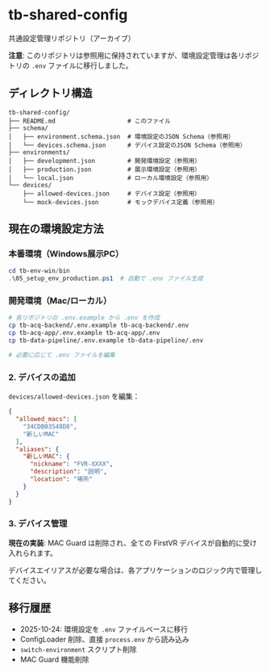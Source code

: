 # tb-shared-config

共通設定管理リポジトリ（アーカイブ）

**注意**: このリポジトリは参照用に保持されていますが、環境設定管理は各リポジトリの `.env` ファイルに移行しました。

## ディレクトリ構造

```
tb-shared-config/
├── README.md                    # このファイル
├── schema/
│   ├── environment.schema.json  # 環境設定のJSON Schema（参照用）
│   └── devices.schema.json      # デバイス設定のJSON Schema（参照用）
├── environments/
│   ├── development.json         # 開発環境設定（参照用）
│   ├── production.json          # 展示環境設定（参照用）
│   └── local.json               # ローカル環境設定（参照用）
└── devices/
    ├── allowed-devices.json     # デバイス設定（参照用）
    └── mock-devices.json        # モックデバイス定義（参照用）
```

## 現在の環境設定方法

### 本番環境（Windows展示PC）

```powershell
cd tb-env-win/bin
.\05_setup_env_production.ps1  # 自動で .env ファイル生成
```

### 開発環境（Mac/ローカル）

```bash
# 各リポジトリの .env.example から .env を作成
cp tb-acq-backend/.env.example tb-acq-backend/.env
cp tb-acq-app/.env.example tb-acq-app/.env
cp tb-data-pipeline/.env.example tb-data-pipeline/.env

# 必要に応じて .env ファイルを編集
```

### 2. デバイスの追加

`devices/allowed-devices.json` を編集：

```json
{
  "allowed_macs": [
    "34CDB03548D8",
    "新しいMAC"
  ],
  "aliases": {
    "新しいMAC": {
      "nickname": "FVR-XXXX",
      "description": "説明",
      "location": "場所"
    }
  }
}
```

### 3. デバイス管理

**現在の実装**: MAC Guard は削除され、全ての FirstVR デバイスが自動的に受け入れられます。

デバイスエイリアスが必要な場合は、各アプリケーションのロジック内で管理してください。

## 移行履歴

- 2025-10-24: 環境設定を `.env` ファイルベースに移行
- ConfigLoader 削除、直接 `process.env` から読み込み
- `switch-environment` スクリプト削除
- MAC Guard 機能削除
